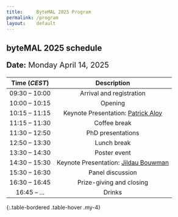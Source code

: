 ```yaml
---
title:     ByteMAL 2025 Program
permalink: /program
layout:    default
---
```


<h2><b>byteMAL 2025 schedule</b></h2> 
<p style = "font-size:20px"><b>Date:</b> Monday April 14, 2025</p>

| Time (*CEST*) | Description |
| :-----------: | :---------: |
| 09:30 – 10:00 | Arrival and registration                             |
| 10:00 – 10:15 | Opening                               |
| 10:15 – 11:15 | Keynote Presentation: <a href="/bytemal-2025/speakers">Patrick Aloy</a>  |
| 11:15 – 11:30 | Coffee break                          |
| 11:30 – 12:50 | PhD presentations    |
| 12:50 – 13:30 | Lunch break                           |
| 13:30 – 14:30 | Poster event            |
| 14:30 – 15:30 | Keynote Presentation: <a href="/bytemal-2025/speakers">Jildau Bouwman</a>   |
| 15:30 – 16:30 | Panel discussion  |
| 16:30 – 16:45 | Prize-giving and closing              |
| 16:45 – ... | Drinks             |
{:.table-bordered .table-hover .my-4}

